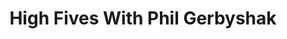 ﻿---
title: High Fives With Phil Gerbyshak
description: In this episode of the Prospecting Podcast, Phil Gerbyshak and Ryan O'Hara deep dive into how to give to your prospects more, and build your own brand on social media.
coverImage: ./img/podcast/podcast-image-12.jpg
refLink: ter.li/5gmtrd

audioLinks: https://w.soundcloud.com/player/?url=https%3A%2F%2Fapi.soundcloud.com%2Ftracks%2F416022570&amp;auto_play=false&amp;show_artwork=true&amp;visual=true&amp;origin=twitter
webImage: ./img/podcast/video-img/image-12.png
---